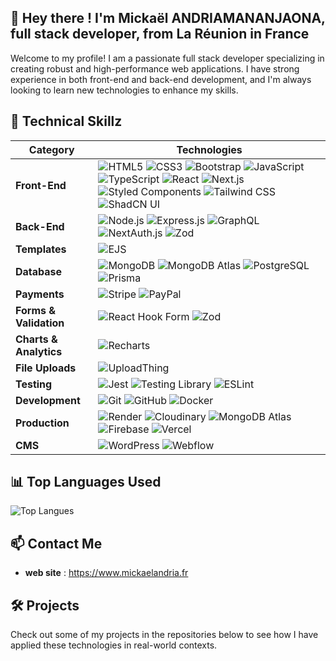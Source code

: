 ## 👋 Hey there ! I'm Mickaël ANDRIAMANANJAONA, full stack developer, from La Réunion in France
Welcome to my profile! I am a passionate full stack developer specializing in creating robust and high-performance web applications. I have strong experience in both front-end and back-end development, and I'm always looking to learn new technologies to enhance my skills.

## 🌟 **Technical Skillz**
| **Category**    | **Technologies**                                                                                                                                                                                                                                                          |
|----------------|--------------------------------------------------------------------------------------------------------------------------------------------------------------------------------------------------------------------------------------------------------------------------|
| **Front-End**  | ![HTML5](https://img.shields.io/badge/HTML5-E34F26?logo=html5&logoColor=white) ![CSS3](https://img.shields.io/badge/CSS3-1572B6?logo=css3&logoColor=white) ![Bootstrap](https://img.shields.io/badge/Bootstrap-7952B3?logo=bootstrap&logoColor=white) ![JavaScript](https://img.shields.io/badge/JavaScript-F7DF1E?logo=javascript&logoColor=black) ![TypeScript](https://img.shields.io/badge/TypeScript-3178C6?logo=typescript&logoColor=white) ![React](https://img.shields.io/badge/React-61DAFB?logo=react&logoColor=black) ![Next.js](https://img.shields.io/badge/Next.js-000000?logo=nextdotjs&logoColor=white) ![Styled Components](https://img.shields.io/badge/Styled_Components-DB7093?logo=styled-components&logoColor=white) ![Tailwind CSS](https://img.shields.io/badge/Tailwind_CSS-38B2AC?logo=tailwind-css&logoColor=white) ![ShadCN UI](https://img.shields.io/badge/ShadCN_UI-000000?logo=vercel&logoColor=white) |
| **Back-End**   | ![Node.js](https://img.shields.io/badge/Node.js-339933?logo=node.js&logoColor=white) ![Express.js](https://img.shields.io/badge/Express.js-000000?logo=express&logoColor=white) ![GraphQL](https://img.shields.io/badge/GraphQL-E10098?logo=graphql&logoColor=white) ![NextAuth.js](https://img.shields.io/badge/NextAuth.js-000000?logo=auth0&logoColor=white) ![Zod](https://img.shields.io/badge/Zod-4F46E5?logoColor=white) |
| **Templates**  | ![EJS](https://img.shields.io/badge/EJS-000000?logo=ejs&logoColor=white)  |
| **Database**   | ![MongoDB](https://img.shields.io/badge/MongoDB-47A248?logo=mongodb&logoColor=white) ![MongoDB Atlas](https://img.shields.io/badge/MongoDB_Atlas-47A248?logo=mongodb&logoColor=white) ![PostgreSQL](https://img.shields.io/badge/PostgreSQL-336791?logo=postgresql&logoColor=white) ![Prisma](https://img.shields.io/badge/Prisma-2D3748?logo=prisma&logoColor=white) |
| **Payments**   | ![Stripe](https://img.shields.io/badge/Stripe-008CDD?logo=stripe&logoColor=white) ![PayPal](https://img.shields.io/badge/PayPal-00457C?logo=paypal&logoColor=white) |
| **Forms & Validation** | ![React Hook Form](https://img.shields.io/badge/React_Hook_Form-EC5990?logo=react&logoColor=white) ![Zod](https://img.shields.io/badge/Zod-4F46E5?logoColor=white) |
| **Charts & Analytics** | ![Recharts](https://img.shields.io/badge/Recharts-008FFB?logo=recharts&logoColor=white) |
| **File Uploads** | ![UploadThing](https://img.shields.io/badge/UploadThing-000000?logo=vercel&logoColor=white) |
| **Testing**    | ![Jest](https://img.shields.io/badge/Jest-C21325?logo=jest&logoColor=white) ![Testing Library](https://img.shields.io/badge/Testing_Library-E33332?logo=testing-library&logoColor=white) ![ESLint](https://img.shields.io/badge/ESLint-4B32C3?logo=eslint&logoColor=white) |
| **Development** | ![Git](https://img.shields.io/badge/Git-F05032?logo=git&logoColor=white) ![GitHub](https://img.shields.io/badge/GitHub-181717?logo=github&logoColor=white) ![Docker](https://img.shields.io/badge/Docker-2496ED?logo=docker&logoColor=white) |
| **Production** | ![Render](https://img.shields.io/badge/Render-46E3B7?logo=render&logoColor=white) ![Cloudinary](https://img.shields.io/badge/Cloudinary-3448C5?logo=cloudinary&logoColor=white) ![MongoDB Atlas](https://img.shields.io/badge/MongoDB_Atlas-47A248?logo=mongodb&logoColor=white) ![Firebase](https://img.shields.io/badge/Firebase-FFCA28?logo=firebase&logoColor=black) ![Vercel](https://img.shields.io/badge/Vercel-000000?logo=vercel&logoColor=white) |
| **CMS**         | ![WordPress](https://img.shields.io/badge/WordPress-21759B?logo=wordpress&logoColor=white) ![Webflow](https://img.shields.io/badge/Webflow-4353FF?logo=webflow&logoColor=white)          |



## 📊 **Top Languages Used**

![Top Langues](https://github-readme-stats.vercel.app/api/top-langs/?username=nantedev&layout=compact&langs_count=8&theme=default&hide=html&hide_title=true)

## 📫 **Contact Me**
- **web site** : https://www.mickaelandria.fr

## 🛠️ **Projects**
Check out some of my projects in the repositories below to see how I have applied these technologies in real-world contexts.
